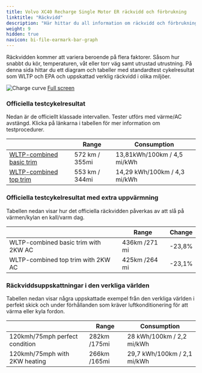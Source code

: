 ```yaml
---
title: Volvo XC40 Recharge Single Motor ER räckvidd och förbrukning
linktitle: "Räckvidd"
description: "Här hittar du all information om räckvidd och förbrukning för Volvo XC40 Recharge Single Motor ER."
weight: 9
hidden: true
navicon: bi-file-earmark-bar-graph
---
```

<!-- markdownlint-disable MD033 -->

Räckvidden kommer att variera beroende på flera faktorer. Såsom hur snabbt du kör, temperaturen, våt eller torr väg samt utrustad utrustning. På denna sida hittar du ett diagram och tabeller med standardtest cykelresultat som WLTP och EPA och uppskattad verklig räckvidd i olika miljöer.

<img class="img-fluid" alt="Charge curve" src="../range.svg"/>
<a href="../range.svg">Full screen</a>

### Officiella testcykelresultat

Nedan är de officiellt klassade intervallen. Tester utförs med värme/AC avstängd. Klicka på länkarna i tabellen för mer information om testprocedurer.

<table class="table table-striped">
<thead>
<tr><th></th><th>  Range </th><th>Consumption </th></tr>
<tbody>
<tr><td><a href="../../../../../guides/understandingrange/wltp/">WLTP-combined basic trim</a></td><td> 572 km / 355mi </td><td>13,81kWh/100km / 4,5 mi/kWh </td></tr> 
<tr><td><a href="../../../../../guides/understandingrange/wltp/">WLTP-combined top trim</a></td><td> 553 km / 344mi </td><td> 14,29 kWh/100km / 4,3 mi/kWh </td></tr>  
</tbody></table>

### Officiella testcykelresultat med extra uppvärmning

Tabellen nedan visar hur det officiella räckvidden påverkas av att slå på värmen/kylan en kall/varm dag.

<table class="table table-striped">
<thead>
<tr><th></th><th>  Range </th><th>Change </th></tr>
<tbody>
<tr><td> WLTP-combined basic trim with 2KW AC </td><td> 436km /271 mi </td><td> -23,8%</td></tr>
<tr><td>  WLTP-combined top trim with 2KW AC </td><td> 425km /264 mi </td><td>-23,1%</td></tr>
</tbody></table>

### Räckviddsuppskattningar i den verkliga världen

Tabellen nedan visar några uppskattade exempel från den verkliga världen i perfekt skick och under förhållanden som kräver luftkonditionering för att värma eller kyla fordon.

<table class="table table-striped">
<thead>
<tr><th></th><th>  Range </th><th>Consumption </th></tr>
<tbody>
<tr><td> 120kmh/75mph perfect condition </td><td> 282km /175mi</td><td> 28 kWh/100km / 2,2 mi/kWh </td></tr>
<tr><td> 120kmh/75mph with 2KW heating </td><td> 266km /165mi</td><td> 29,7 kWh/100km / 2,1 mi/kWh </td></tr
</tbody></table>
